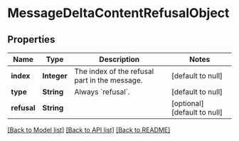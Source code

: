 # MessageDeltaContentRefusalObject
## Properties

| Name | Type | Description | Notes |
|------------ | ------------- | ------------- | -------------|
| **index** | **Integer** | The index of the refusal part in the message. | [default to null] |
| **type** | **String** | Always &#x60;refusal&#x60;. | [default to null] |
| **refusal** | **String** |  | [optional] [default to null] |

[[Back to Model list]](../README.md#documentation-for-models) [[Back to API list]](../README.md#documentation-for-api-endpoints) [[Back to README]](../README.md)

